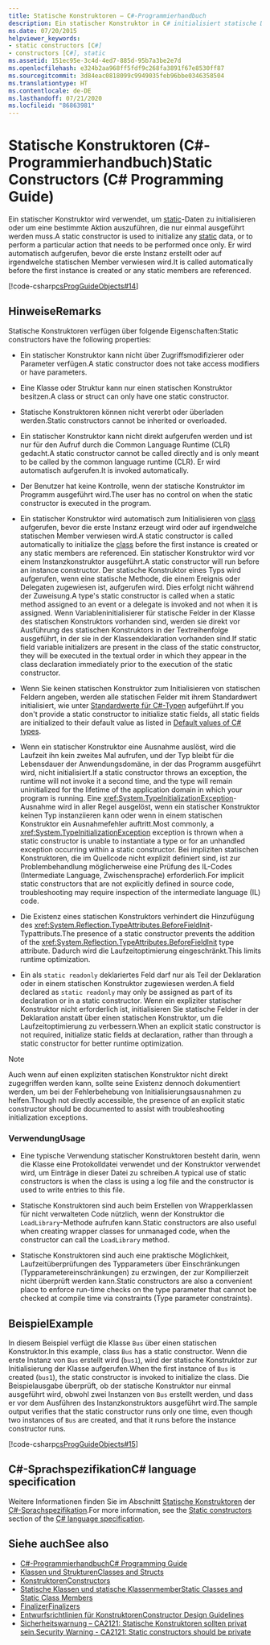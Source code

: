```yaml
---
title: Statische Konstruktoren – C#-Programmierhandbuch
description: Ein statischer Konstruktor in C# initialisiert statische Daten oder führt eine Aktion aus, die nur einmal ausgeführt wird, bevor die erste Instanz erstellt oder auf statische Member verwiesen wird.
ms.date: 07/20/2015
helpviewer_keywords:
- static constructors [C#]
- constructors [C#], static
ms.assetid: 151ec95e-3c4d-4ed7-885d-95b7a3be2e7d
ms.openlocfilehash: e324b2aa968ff5fdf9c268fa3891f67e8530ff87
ms.sourcegitcommit: 3d84eac0818099c9949035feb96bbe0346358504
ms.translationtype: HT
ms.contentlocale: de-DE
ms.lasthandoff: 07/21/2020
ms.locfileid: "86863981"
---
```

# <a name="static-constructors-c-programming-guide"></a><span data-ttu-id="af33d-103">Statische Konstruktoren (C#-Programmierhandbuch)</span><span class="sxs-lookup"><span data-stu-id="af33d-103">Static Constructors (C# Programming Guide)</span></span>
<span data-ttu-id="af33d-104">Ein statischer Konstruktor wird verwendet, um [static](../../language-reference/keywords/static.md)-Daten zu initialisieren oder um eine bestimmte Aktion auszuführen, die nur einmal ausgeführt werden muss.</span><span class="sxs-lookup"><span data-stu-id="af33d-104">A static constructor is used to initialize any [static](../../language-reference/keywords/static.md) data, or to perform a particular action that needs to be performed once only.</span></span> <span data-ttu-id="af33d-105">Er wird automatisch aufgerufen, bevor die erste Instanz erstellt oder auf irgendwelche statischen Member verwiesen wird.</span><span class="sxs-lookup"><span data-stu-id="af33d-105">It is called automatically before the first instance is created or any static members are referenced.</span></span>  
  
 [!code-csharp[csProgGuideObjects#14](~/samples/snippets/csharp/VS_Snippets_VBCSharp/csProgGuideObjects/CS/Objects.cs#14)]  

## <a name="remarks"></a><span data-ttu-id="af33d-106">Hinweise</span><span class="sxs-lookup"><span data-stu-id="af33d-106">Remarks</span></span>
<span data-ttu-id="af33d-107">Statische Konstruktoren verfügen über folgende Eigenschaften:</span><span class="sxs-lookup"><span data-stu-id="af33d-107">Static constructors have the following properties:</span></span>  
  
- <span data-ttu-id="af33d-108">Ein statischer Konstruktor kann nicht über Zugriffsmodifizierer oder Parameter verfügen.</span><span class="sxs-lookup"><span data-stu-id="af33d-108">A static constructor does not take access modifiers or have parameters.</span></span>  

- <span data-ttu-id="af33d-109">Eine Klasse oder Struktur kann nur einen statischen Konstruktor besitzen.</span><span class="sxs-lookup"><span data-stu-id="af33d-109">A class or struct can only have one static constructor.</span></span>

- <span data-ttu-id="af33d-110">Statische Konstruktoren können nicht vererbt oder überladen werden.</span><span class="sxs-lookup"><span data-stu-id="af33d-110">Static constructors cannot be inherited or overloaded.</span></span>

- <span data-ttu-id="af33d-111">Ein statischer Konstruktor kann nicht direkt aufgerufen werden und ist nur für den Aufruf durch die Common Language Runtime (CLR) gedacht.</span><span class="sxs-lookup"><span data-stu-id="af33d-111">A static constructor cannot be called directly and is only meant to be called by the common language runtime (CLR).</span></span> <span data-ttu-id="af33d-112">Er wird automatisch aufgerufen.</span><span class="sxs-lookup"><span data-stu-id="af33d-112">It is invoked automatically.</span></span>

- <span data-ttu-id="af33d-113">Der Benutzer hat keine Kontrolle, wenn der statische Konstruktor im Programm ausgeführt wird.</span><span class="sxs-lookup"><span data-stu-id="af33d-113">The user has no control on when the static constructor is executed in the program.</span></span>
  
- <span data-ttu-id="af33d-114">Ein statischer Konstruktor wird automatisch zum Initialisieren von [class](../../language-reference/keywords/class.md) aufgerufen, bevor die erste Instanz erzeugt wird oder auf irgendwelche statischen Member verwiesen wird.</span><span class="sxs-lookup"><span data-stu-id="af33d-114">A static constructor is called automatically to initialize the [class](../../language-reference/keywords/class.md) before the first instance is created or any static members are referenced.</span></span> <span data-ttu-id="af33d-115">Ein statischer Konstruktor wird vor einem Instanzkonstruktor ausgeführt.</span><span class="sxs-lookup"><span data-stu-id="af33d-115">A static constructor will run before an instance constructor.</span></span> <span data-ttu-id="af33d-116">Der statische Konstruktor eines Typs wird aufgerufen, wenn eine statische Methode, die einem Ereignis oder Delegaten zugewiesen ist, aufgerufen wird. Dies erfolgt nicht während der Zuweisung.</span><span class="sxs-lookup"><span data-stu-id="af33d-116">A type's static constructor is called when a static method assigned to an event or a delegate is invoked and not when it is assigned.</span></span> <span data-ttu-id="af33d-117">Wenn Variableninitialisierer für statische Felder in der Klasse des statischen Konstruktors vorhanden sind, werden sie direkt vor Ausführung des statischen Konstruktors in der Textreihenfolge ausgeführt, in der sie in der Klassendeklaration vorhanden sind.</span><span class="sxs-lookup"><span data-stu-id="af33d-117">If static field variable initializers are present in the class of the static constructor, they will be executed in the textual order in which they appear in the class declaration immediately prior to the execution of the static constructor.</span></span>

- <span data-ttu-id="af33d-118">Wenn Sie keinen statischen Konstruktor zum Initialisieren von statischen Feldern angeben, werden alle statischen Felder mit ihrem Standardwert initialisiert, wie unter [Standardwerte für C#-Typen](../../language-reference/builtin-types/default-values.md) aufgeführt.</span><span class="sxs-lookup"><span data-stu-id="af33d-118">If you don't provide a static constructor to initialize static fields, all static fields are initialized to their default value as listed in [Default values of C# types](../../language-reference/builtin-types/default-values.md).</span></span>
  
- <span data-ttu-id="af33d-119">Wenn ein statischer Konstruktor eine Ausnahme auslöst, wird die Laufzeit ihn kein zweites Mal aufrufen, und der Typ bleibt für die Lebensdauer der Anwendungsdomäne, in der das Programm ausgeführt wird, nicht initialisiert.</span><span class="sxs-lookup"><span data-stu-id="af33d-119">If a static constructor throws an exception, the runtime will not invoke it a second time, and the type will remain uninitialized for the lifetime of the application domain in which your program is running.</span></span> <span data-ttu-id="af33d-120">Eine <xref:System.TypeInitializationException>-Ausnahme wird in aller Regel ausgelöst, wenn ein statischer Konstruktor keinen Typ instanziieren kann oder wenn in einem statischen Konstruktor ein Ausnahmefehler auftritt.</span><span class="sxs-lookup"><span data-stu-id="af33d-120">Most commonly, a <xref:System.TypeInitializationException> exception is thrown when a static constructor is unable to instantiate a type or for an unhandled exception occurring within a static constructor.</span></span> <span data-ttu-id="af33d-121">Bei impliziten statischen Konstruktoren, die im Quellcode nicht explizit definiert sind, ist zur Problembehandlung möglicherweise eine Prüfung des IL-Codes (Intermediate Language, Zwischensprache) erforderlich.</span><span class="sxs-lookup"><span data-stu-id="af33d-121">For implicit static constructors that are not explicitly defined in source code, troubleshooting may require inspection of the intermediate language (IL) code.</span></span>

- <span data-ttu-id="af33d-122">Die Existenz eines statischen Konstruktors verhindert die Hinzufügung des <xref:System.Reflection.TypeAttributes.BeforeFieldInit>-Typattributs.</span><span class="sxs-lookup"><span data-stu-id="af33d-122">The presence of a static constructor prevents the addition of the <xref:System.Reflection.TypeAttributes.BeforeFieldInit> type attribute.</span></span> <span data-ttu-id="af33d-123">Dadurch wird die Laufzeitoptimierung eingeschränkt.</span><span class="sxs-lookup"><span data-stu-id="af33d-123">This limits runtime optimization.</span></span>

- <span data-ttu-id="af33d-124">Ein als `static readonly` deklariertes Feld darf nur als Teil der Deklaration oder in einem statischen Konstruktor zugewiesen werden.</span><span class="sxs-lookup"><span data-stu-id="af33d-124">A field declared as `static readonly` may only be assigned as part of its declaration or in a static constructor.</span></span> <span data-ttu-id="af33d-125">Wenn ein expliziter statischer Konstruktor nicht erforderlich ist, initialisieren Sie statische Felder in der Deklaration anstatt über einen statischen Konstruktor, um die Laufzeitoptimierung zu verbessern.</span><span class="sxs-lookup"><span data-stu-id="af33d-125">When an explicit static constructor is not required, initialize static fields at declaration, rather than through a static constructor for better runtime optimization.</span></span>

> [!Note]
> <span data-ttu-id="af33d-126">Auch wenn auf einen expliziten statischen Konstruktor nicht direkt zugegriffen werden kann, sollte seine Existenz dennoch dokumentiert werden, um bei der Fehlerbehebung von Initialisierungsausnahmen zu helfen.</span><span class="sxs-lookup"><span data-stu-id="af33d-126">Though not directly accessible, the presence of an explicit static constructor should be documented to assist with troubleshooting initialization exceptions.</span></span>

### <a name="usage"></a><span data-ttu-id="af33d-127">Verwendung</span><span class="sxs-lookup"><span data-stu-id="af33d-127">Usage</span></span>

- <span data-ttu-id="af33d-128">Eine typische Verwendung statischer Konstruktoren besteht darin, wenn die Klasse eine Protokolldatei verwendet und der Konstruktor verwendet wird, um Einträge in dieser Datei zu schreiben.</span><span class="sxs-lookup"><span data-stu-id="af33d-128">A typical use of static constructors is when the class is using a log file and the constructor is used to write entries to this file.</span></span>  
- <span data-ttu-id="af33d-129">Statische Konstruktoren sind auch beim Erstellen von Wrapperklassen für nicht verwalteten Code nützlich, wenn der Konstruktor die `LoadLibrary`-Methode aufrufen kann.</span><span class="sxs-lookup"><span data-stu-id="af33d-129">Static constructors are also useful when creating wrapper classes for unmanaged code, when the constructor can call the `LoadLibrary` method.</span></span>  

- <span data-ttu-id="af33d-130">Statische Konstruktoren sind auch eine praktische Möglichkeit, Laufzeitüberprüfungen des Typparameters über Einschränkungen (Typparametereinschränkungen) zu erzwingen, der zur Kompilierzeit nicht überprüft werden kann.</span><span class="sxs-lookup"><span data-stu-id="af33d-130">Static constructors are also a convenient place to enforce run-time checks on the type parameter that cannot be checked at compile time via constraints (Type parameter constraints).</span></span>

## <a name="example"></a><span data-ttu-id="af33d-131">Beispiel</span><span class="sxs-lookup"><span data-stu-id="af33d-131">Example</span></span>
 <span data-ttu-id="af33d-132">In diesem Beispiel verfügt die Klasse `Bus` über einen statischen Konstruktor.</span><span class="sxs-lookup"><span data-stu-id="af33d-132">In this example, class `Bus` has a static constructor.</span></span> <span data-ttu-id="af33d-133">Wenn die erste Instanz von `Bus` erstellt wird (`bus1`), wird der statische Konstruktor zur Initialisierung der Klasse aufgerufen.</span><span class="sxs-lookup"><span data-stu-id="af33d-133">When the first instance of `Bus` is created (`bus1`), the static constructor is invoked to initialize the class.</span></span> <span data-ttu-id="af33d-134">Die Beispielausgabe überprüft, ob der statische Konstruktor nur einmal ausgeführt wird, obwohl zwei Instanzen von `Bus` erstellt werden, und dass er vor dem Ausführen des Instanzkonstruktors ausgeführt wird.</span><span class="sxs-lookup"><span data-stu-id="af33d-134">The sample output verifies that the static constructor runs only one time, even though two instances of `Bus` are created, and that it runs before the instance constructor runs.</span></span>  
  
 [!code-csharp[csProgGuideObjects#15](~/samples/snippets/csharp/VS_Snippets_VBCSharp/csProgGuideObjects/CS/Objects.cs#15)]

## <a name="c-language-specification"></a><span data-ttu-id="af33d-135">C#-Sprachspezifikation</span><span class="sxs-lookup"><span data-stu-id="af33d-135">C# language specification</span></span>
<span data-ttu-id="af33d-136">Weitere Informationen finden Sie im Abschnitt [Statische Konstruktoren](~/_csharplang/spec/classes.md#static-constructors) der [C#-Sprachspezifikation](~/_csharplang/spec/introduction.md).</span><span class="sxs-lookup"><span data-stu-id="af33d-136">For more information, see the [Static constructors](~/_csharplang/spec/classes.md#static-constructors) section of the [C# language specification](~/_csharplang/spec/introduction.md).</span></span>
  
## <a name="see-also"></a><span data-ttu-id="af33d-137">Siehe auch</span><span class="sxs-lookup"><span data-stu-id="af33d-137">See also</span></span>

- [<span data-ttu-id="af33d-138">C#-Programmierhandbuch</span><span class="sxs-lookup"><span data-stu-id="af33d-138">C# Programming Guide</span></span>](../index.md)
- [<span data-ttu-id="af33d-139">Klassen und Strukturen</span><span class="sxs-lookup"><span data-stu-id="af33d-139">Classes and Structs</span></span>](./index.md)
- [<span data-ttu-id="af33d-140">Konstruktoren</span><span class="sxs-lookup"><span data-stu-id="af33d-140">Constructors</span></span>](./constructors.md)
- [<span data-ttu-id="af33d-141">Statische Klassen und statische Klassenmember</span><span class="sxs-lookup"><span data-stu-id="af33d-141">Static Classes and Static Class Members</span></span>](./static-classes-and-static-class-members.md)
- [<span data-ttu-id="af33d-142">Finalizer</span><span class="sxs-lookup"><span data-stu-id="af33d-142">Finalizers</span></span>](./destructors.md)
- [<span data-ttu-id="af33d-143">Entwurfsrichtlinien für Konstruktoren</span><span class="sxs-lookup"><span data-stu-id="af33d-143">Constructor Design Guidelines</span></span>](../../../standard/design-guidelines/constructor.md#type-constructor-guidelines)
- [<span data-ttu-id="af33d-144">Sicherheitswarnung – CA2121: Statische Konstruktoren sollten privat sein.</span><span class="sxs-lookup"><span data-stu-id="af33d-144">Security Warning - CA2121: Static constructors should be private</span></span>](https://docs.microsoft.com/visualstudio/code-quality/ca2121-static-constructors-should-be-private)
